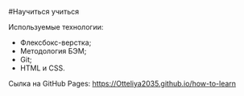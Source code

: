 #Научиться учиться

Используемые технологии:
- Флексбокс-верстка;
- Методология БЭМ;
- Git;
- HTML и CSS.

Сылка на GitHub Pages: https://Otteliya2035.github.io/how-to-learn
